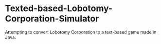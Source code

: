 # Texted-based-Lobotomy-Corporation-Simulator
Attempting to convert Lobotomy Corporation to a text-based game made in Java.
